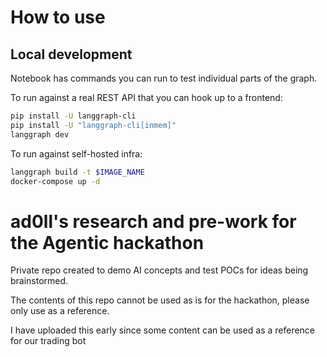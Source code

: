 # How to use

## Local development

Notebook has commands you can run to test individual parts of the graph.

To run against a real REST API that you can hook up to a frontend:
```bash
pip install -U langgraph-cli   
pip install -U "langgraph-cli[inmem]"
langgraph dev
```

To run against self-hosted infra:
```bash
langgraph build -t $IMAGE_NAME
docker-compose up -d
```


# ad0ll's research and pre-work for the Agentic hackathon

Private repo created to demo AI concepts and test POCs for ideas being brainstormed.

The contents of this repo cannot be used as is for the hackathon, please only use as a reference.

I have uploaded this early since some content can be used as a reference for our trading bot

